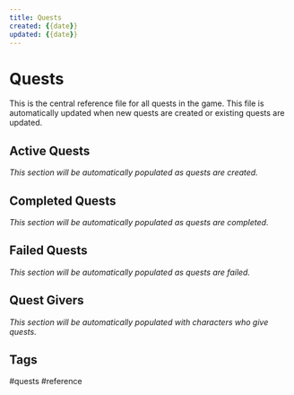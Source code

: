 ```yaml
---
title: Quests
created: {{date}}
updated: {{date}}
---
```


# Quests

This is the central reference file for all quests in the game. This file is automatically updated when new quests are created or existing quests are updated.

## Active Quests

*This section will be automatically populated as quests are created.*

## Completed Quests

*This section will be automatically populated as quests are completed.*

## Failed Quests

*This section will be automatically populated as quests are failed.*

## Quest Givers

*This section will be automatically populated with characters who give quests.*

## Tags
#quests #reference